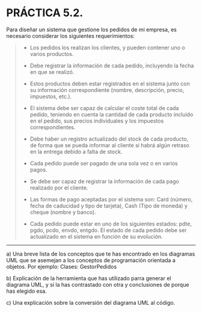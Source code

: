 # PRÁCTICA 5.2.

 Para diseñar un sistema que gestione los pedidos de mi empresa, es necesario considerar los siguientes requerimientos:

>- Los pedidos los realizan los clientes, y pueden contener uno o varios productos.
> 
>- Debe registrar la información de cada pedido, incluyendo la fecha en que se realizó.
> 
>- Estos productos deben estar registrados en el sistema junto con su información correspondiente (nombre, descripción, precio, impuestos, etc.).
> 
>- El sistema debe ser capaz de calcular el coste total de cada pedido, teniendo en cuenta la cantidad de cada producto incluido en el pedido, sus precios individuales y los impuestos correspondientes.
> 
>- Debe haber un registro actualizado del stock de cada producto, de forma que se pueda informar al cliente si habrá algún retraso en la entrega debido a falta de stock.
> 
>- Cada pedido puede ser pagado de una sola vez o en varios pagos.
> 
>- Se debe ser capaz de registrar la información de cada pago realizado por el cliente.
> 
>- Las formas de pago aceptadas por el sistema son: Card (número, fecha de caducidad y tipo de tarjeta), Cash  (Tipo de moneda) y cheque (nombre y banco).
> 
>- Cada pedido puede estar en uno de los siguientes estados: pdte, pgdo, pcdo, envdo, entgdo. El estado de cada pedido debe ser actualizado en el sistema en función de su evolución.

<hr>

a) Una breve lista de los conceptos que te has encontrado en los diagramas UML que se asemejan a los conceptos de programación orientada a objetos. Por ejemplo: Clases: GestorPedidos

b) Explicación de la herramienta que has utilizado parra generar el diagrama UML, y si la has contrastado con otra y conclusiones de porque has elegido esa.

c) Una explicación sobre la conversión del diagrama UML al código.
